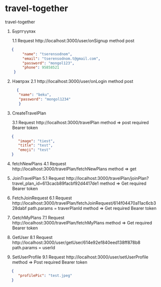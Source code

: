 # travel-together
travel-together
1. Бүртгүүлэх

      1.1 Request http://localhost:3000/user/onSignup method post
``` json
   {
        "name": "tserensodnom",
        "email": "tserensodnom.t@gmail.com",
        "password": "mongol123",
        "phone": 95858521
    }
 ``` 
 2. Нэвтрэх
      2.1 http://localhost:3000/user/onLogin method post
      ```json
        { 
         "name": "beku",
         "password": "mongol1234"
         }
      ```
 3. CreateTravelPlan
      
      3.1 Request http://localhost:3000/travelPlan method => post required Bearer token
   ```json
      {
         "image": "tiest",
         "title": "test",
         "emoji": "test"
      }
   ```
4. fetchNewPlans
   4.1 Request http://localhost:3000/travelPlan/fetchNewPlans method => get

5. JoinTravelPlan
   5.1 Request http://localhost:3000/travelPlan/joinPlan?travel_plan_id=613cacb89facbf92d4417de1 method => Get required Bearer token
 
6. FetchJoinRequest
   6.1 Request http://localhost:3000/travelPlan/fetchJoinRequest/614f04470a11ac6cb328dabf path.params = traverPlanId method => Get required Bearer token

7. GetchMyPlans
   7.1 Request http://localhost:3000/travelPlan/fetchMyPlans method => Get required Bearer token

8. GetUser
   8.1 Request http://localhost:3000/user/getUser/614e92ef840eed138ff878b8 path.params = userId

9. SetUserProfile
   9.1 Request http://localhost:3000/user/setUserProfile method => Post required Bearer token
```json
   {
      "profilePic": "test.jpeg"
   }
```